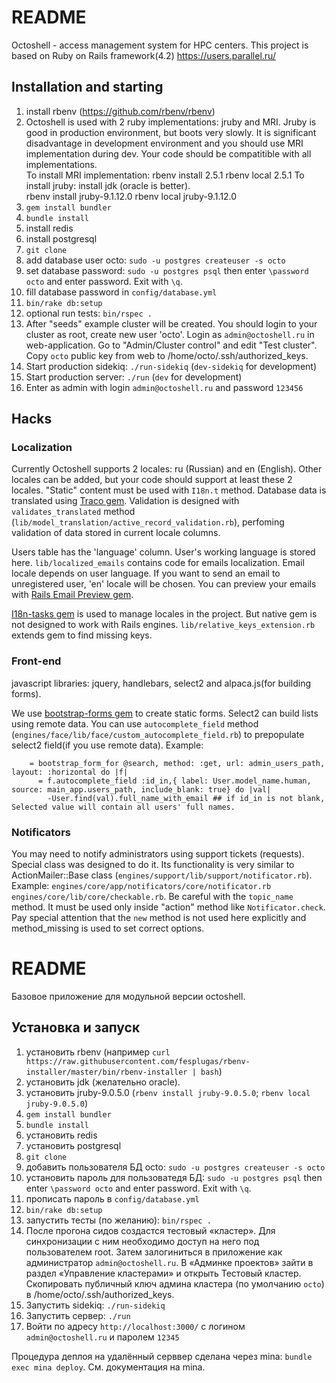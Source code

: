 # README
Octoshell - access management system for HPC centers. This project is based on Ruby on Rails framework(4.2)
https://users.parallel.ru/


## Installation and starting

1. install rbenv (https://github.com/rbenv/rbenv)
1. Octoshell is used with 2 ruby implementations: jruby and MRI. Jruby is good in production environment, but boots very slowly. It is significant disadvantage in development environment and you should use MRI implementation during dev. Your code should be compatitible with all implementations.  
To install MRI implementation:
		rbenv install 2.5.1
		rbenv local 2.5.1
To install jruby:
		install jdk (oracle is better).   
		rbenv install jruby-9.1.12.0
		rbenv local jruby-9.1.12.0
1. `gem install bundler`
1. `bundle install`
1. install redis
1. install postgresql
1. `git clone`
1. add database user octo: `sudo -u postgres createuser -s octo`
1. set database password: `sudo -u postgres psql` then enter `\password octo` and enter password. Exit with `\q`.
1. fill database password in `config/database.yml`
1. `bin/rake db:setup`
1. optional run tests: `bin/rspec .`
1. After "seeds" example cluster will be created. You should login to your cluster as root, create new user 'octo'. Login as `admin@octoshell.ru` in web-application. Go to "Admin/Cluster control" and edit "Test cluster". Copy `octo` public key from web to /home/octo/.ssh/authorized_keys.
1. Start production sidekiq: `./run-sidekiq` (`dev-sidekiq` for development)
1. Start production server: `./run` (`dev` for development)
1. Enter as admin with login `admin@octoshell.ru` and password `123456`

## Hacks

### Localization

Currently  Octoshell supports 2 locales: ru (Russian) and en (English). Other locales can be added, but your code should support  at least these 2 locales. "Static" content must be used with `I18n.t` method. Database data is translated using [Traco gem](https://github.com/barsoom/traco). Validation is designed with  `validates_translated` method (`lib/model_translation/active_record_validation.rb`), perfoming validation of data stored in current locale columns.


Users table has the  'language' column. User's working language is stored here. `lib/localized_emails` contains code for emails localization. Email locale depends on user language. If you want to send an email to unregistered user, 'en' locale will be chosen. You can preview your emails with [Rails Email Preview gem](https://github.com/glebm/rails_email_preview).

[I18n-tasks gem](https://github.com/glebm/i18n-tasks) is used to manage locales in the project. But native gem is not designed to work with Rails engines. `lib/relative_keys_extension.rb` extends gem to find missing keys.

### Front-end

javascript libraries: jquery, handlebars, select2 and alpaca.js(for building forms).


We use [bootstrap-forms gem](https://github.com/bootstrap-ruby/bootstrap_form)  to create static forms. Select2 can build lists using remote data. You can use `autocomplete_field` method  (`engines/face/lib/face/custom_autocomplete_field.rb`) to prepopulate select2 field(if you use remote data).
Example:

		= bootstrap_form_for @search, method: :get, url: admin_users_path, layout: :horizontal do |f|
		  = f.autocomplete_field :id_in,{ label: User.model_name.human, source: main_app.users_path, include_blank: true} do |val|
		    -User.find(val).full_name_with_email ## if id_in is not blank, Selected value will contain all users' full names.

### Notificators

You may need to notify administrators using support tickets (requests). Special class was designed to do it. Its functionality is very similar to ActionMailer::Base class (`engines/support/lib/support/notificator.rb`). Example: `engines/core/app/notificators/core/notificator.rb  engines/core/lib/core/checkable.rb`. Be careful with the `topic_name` method. It must be used only inside "action" method like `Notificator.check`. Pay special attention that the `new` method is not used here explicitly and method_missing is used to set correct options.    

# README
Базовое приложение для модульной версии octoshell.

## Установка и запуск

1. установить rbenv (например `curl https://raw.githubusercontent.com/fesplugas/rbenv-installer/master/bin/rbenv-installer | bash`)
1. установить jdk (желательно oracle).
1. установить jruby-9.0.5.0 (`rbenv install jruby-9.0.5.0`; `rbenv local jruby-9.0.5.0`)
1. `gem install bundler`
1. `bundle install`
1. установить redis
1. установить postgresql
1. `git clone`
1. добавить пользователя БД octo: `sudo -u postgres createuser -s octo`
1. установить пароль для пользоватедя БД: `sudo -u postgres psql` then enter `\password octo` and enter password. Exit with `\q`.
1. прописать пароль в `config/database.yml`
1. `bin/rake db:setup`
1. запустить тесты (по желанию): `bin/rspec .`
1. После прогона сидов создастся тестовый «кластер». Для синхронизации с ним необходимо доступ на него под пользователем root. Затем залогиниться в приложение как администратор `admin@octoshell.ru`. В «Админке проектов» зайти в раздел «Управление кластерами» и открыть Тестовый кластер. Скопировать публичный ключ админа кластера (по умолчанию `octo`) в /home/octo/.ssh/authorized_keys.
1. Запустить sidekiq: `./run-sidekiq`
1. Запустить сервер: `./run`
1. Войти по адресу `http://localhost:3000/` с логином `admin@octoshell.ru` и паролем `12345`

Процедура деплоя на удалённый серввер сделана через mina: `bundle exec mina deploy`. См. документация на mina.
